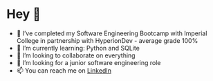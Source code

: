 # Hey 👋
- 🔭 I’ve completed my Software Engineering Bootcamp with Imperial College in partnership with HyperionDev - average grade 100%
- 🌱 I’m currently learning: Python and SQLite
- 👯 I’m looking to collaborate on everything
- 🤔 I’m looking for a junior software engineering role
- 📫 You can reach me on [LinkedIn](https://www.linkedin.com/in/kerritanya/)
